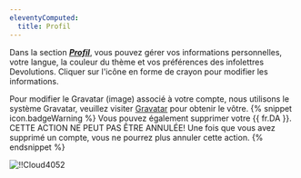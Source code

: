 ```yaml
---
eleventyComputed:
  title: Profil
---
```

Dans la section [***Profil***](https://portal.devolutions.com/profile), vous pouvez gérer vos informations personnelles, votre langue, la couleur du thème et vos préférences des infolettres Devolutions. Cliquer sur l'icône en forme de crayon pour modifier les informations.

Pour modifier le Gravatar (image) associé à votre compte, nous utilisons le système Gravatar, veuillez visiter [Gravatar](http://fr.gravatar.com/) pour obtenir le vôtre.
{% snippet icon.badgeWarning %}
Vous pouvez également supprimer votre {{ fr.DA }}.
CETTE ACTION NE PEUT PAS ÊTRE ANNULÉE!
Une fois que vous avez supprimé un compte, vous ne pourrez plus annuler cette action.
{% endsnippet %}

![!!Cloud4052](https://cdnweb.devolutions.net/docs/fr/cloud/Cloud4052.png)
